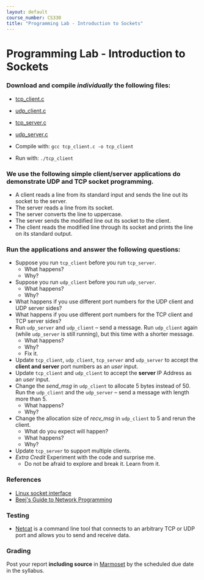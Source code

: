 ```yaml
---
layout: default
course_number: CS330
title: "Programming Lab - Introduction to Sockets"
---
```


# Programming Lab - Introduction to Sockets

### Download and compile _individually_ the following files:
  - [tcp_client.c](files/tcp_client.c)
  - [udp_client.c](files/udp_client.c)
  - [tcp_server.c](files/tcp_server.c)
  - [udp_server.c](files/udp_server.c)

- Compile with: ```gcc tcp_client.c -o tcp_client```
- Run with: ```./tcp_client```

### We use the following simple client/server applications do demonstrate UDP and TCP socket programming.
  - A client reads a line from its standard input and sends the line out its socket to the server.
  - The server reads a line from its socket.
  - The server converts the line to uppercase.
  - The server sends the modified line out its socket to the client.
  - The client reads the modified line through its socket and prints the line on its standard output.

### Run the applications and answer the following questions:
  - Suppose you run `tcp_client` before you run `tcp_server`.
    - What happens?
    - Why?
  - Suppose you run `udp_client` before you run `udp_server`.
    - What happens?
    - Why?
  - What happens if you use different port numbers for the UDP client and UDP server sides?
  - What happens if you use different port numbers for the TCP client and TCP server sides?
  - Run `udp_server` and `udp_client` – send a message. Run `udp_client` again (while `udp_server` is still running), but this time with a shorter message.
    - What happens?
    - Why?
    - Fix it.
  - Update `tcp_client`, `udp_client`, `tcp_server` and `udp_server` to accept the **client and server** port numbers as an _user_ input.
  - Update `tcp_client` and `udp_client` to accept the **server** IP Address as an _user_ input.
  - Change the _send_msg_ in `udp_client` to allocate 5 bytes instead of 50. Run the `udp_client` and the `udp_server` – send a message with length more than 5.
    - What happens?
    - Why?
  - Change the allocation size of _recv_msg_ in `udp_client` to 5 and rerun the client.
    - What do you expect will happen?
    - What happens?  
    - Why?
  - Update `tcp_server` to support multiple clients.
  - _Extra Credit_ Experiment with the code and surprise me.
    - Do not be afraid to explore and break it. Learn from it.  

### References
  - [Linux socket interface](https://linux.die.net/man/7/socket)
  - [Beej's Guide to Network Programming](https://beej.us/guide/bgnet/html/)

### Testing
  - [Netcat](http://netcat.sourceforge.net/) is a command line tool that connects to an arbitrary TCP or UDP port and allows you to send and receive data.

### Grading
Post your report __including source__ in [Marmoset](https://cs.ycp.edu/marmoset) by the scheduled due date in the syllabus.
